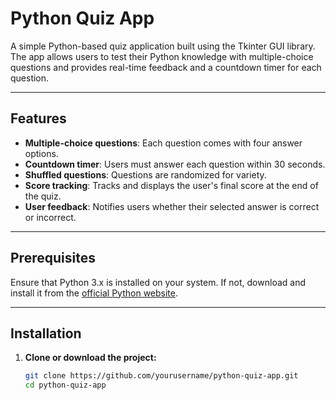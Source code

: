 # Python Quiz App

A simple Python-based quiz application built using the Tkinter GUI library. The app allows users to test their Python knowledge with multiple-choice questions and provides real-time feedback and a countdown timer for each question.

---

## Features

- **Multiple-choice questions**: Each question comes with four answer options.
- **Countdown timer**: Users must answer each question within 30 seconds.
- **Shuffled questions**: Questions are randomized for variety.
- **Score tracking**: Tracks and displays the user's final score at the end of the quiz.
- **User feedback**: Notifies users whether their selected answer is correct or incorrect.

---

## Prerequisites

Ensure that Python 3.x is installed on your system. If not, download and install it from the [official Python website](https://www.python.org/).

---

## Installation

1. **Clone or download the project:**
   ```bash
   git clone https://github.com/yourusername/python-quiz-app.git
   cd python-quiz-app
